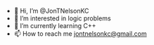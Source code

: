 - 👋 Hi, I’m @JonTNelsonKC
- 👀 I’m interested in logic problems
- 🌱 I’m currently learning C++
- 📫 How to reach me jontnelsonkc@gmail.com

<!---
JonTNelsonKC/JonTNelsonKC is a ✨ special ✨ repository because its `README.md` (this file) appears on your GitHub profile.
You can click the Preview link to take a look at your changes.
--->
